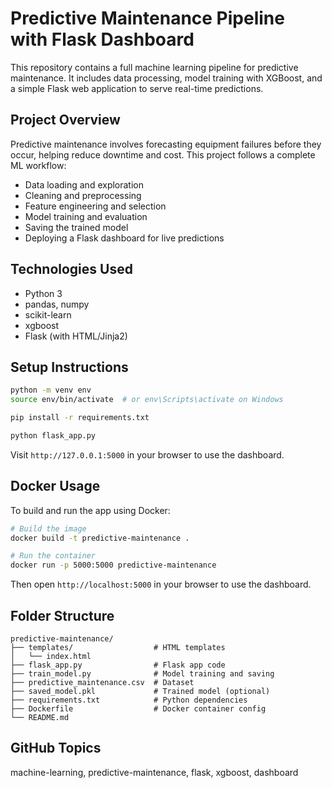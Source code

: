 # Predictive Maintenance Pipeline with Flask Dashboard

This repository contains a full machine learning pipeline for predictive maintenance.
It includes data processing, model training with XGBoost, and a simple Flask web application
to serve real-time predictions.

## Project Overview

Predictive maintenance involves forecasting equipment failures before they occur, helping reduce downtime and cost. This project follows a complete ML workflow:

* Data loading and exploration
* Cleaning and preprocessing
* Feature engineering and selection
* Model training and evaluation
* Saving the trained model
* Deploying a Flask dashboard for live predictions

## Technologies Used

* Python 3
* pandas, numpy
* scikit-learn
* xgboost
* Flask (with HTML/Jinja2)

## Setup Instructions

```bash
python -m venv env
source env/bin/activate  # or env\Scripts\activate on Windows

pip install -r requirements.txt

python flask_app.py
```

Visit `http://127.0.0.1:5000` in your browser to use the dashboard.

## Docker Usage

To build and run the app using Docker:

```bash
# Build the image
docker build -t predictive-maintenance .

# Run the container
docker run -p 5000:5000 predictive-maintenance
```

Then open `http://localhost:5000` in your browser to use the dashboard.

## Folder Structure

```
predictive-maintenance/
├── templates/                  # HTML templates
│   └── index.html
├── flask_app.py                # Flask app code
├── train_model.py              # Model training and saving
├── predictive_maintenance.csv  # Dataset
├── saved_model.pkl             # Trained model (optional)
├── requirements.txt            # Python dependencies
├── Dockerfile                  # Docker container config
└── README.md
```

## GitHub Topics

machine-learning, predictive-maintenance, flask, xgboost, dashboard
